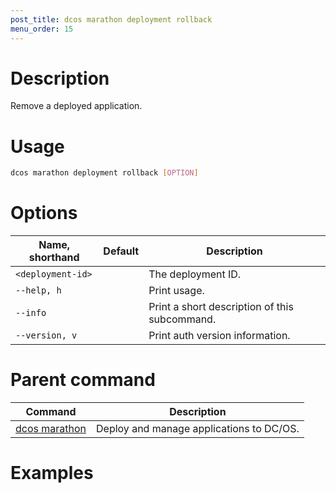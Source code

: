 ```yaml
---
post_title: dcos marathon deployment rollback
menu_order: 15
---
```


# Description
Remove a deployed application.

# Usage

```bash
dcos marathon deployment rollback [OPTION]
```

# Options

| Name, shorthand | Default | Description |
|---------|-------------|-------------|
| `<deployment-id>`   |             |  The deployment ID. |
| `--help, h`   |             |  Print usage. |
| `--info`   |             |  Print a short description of this subcommand. |
| `--version, v`   |             | Print auth version information. |

# Parent command

| Command | Description |
|---------|-------------|
| [dcos marathon](/docs/1.9/usage/cli/command-reference/dcos-marathon/) | Deploy and manage applications to DC/OS. |

# Examples